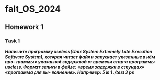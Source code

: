 # falt_OS_2024

## Homework 1
### Task 1

***Напишите программу useless (Unix System Extremely Late Execution Software System), которая читает файл и запускает указанные в нём про- граммы с указанной задержкой от времени старта программы useless. Формат записи в файле: «время задержки в секундах» «программа для вы-
полнения». Например:
5 ls
1 ./test 3 ps***

